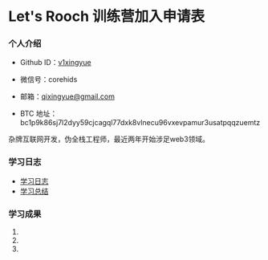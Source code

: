 # Let's Rooch 训练营加入申请表

### 个人介绍

* Github ID：[v1xingyue](https://github.com/v1xingyue)

* 微信号：corehids

* 邮箱：qixingyue@gmail.com

* BTC 地址：bc1p9k86sj7l2dyy59cjcagql77dxk8vlnecu96vxevpamur3usatpqqzuemtz
           

杂牌互联网开发，伪全栈工程师，最近两年开始涉足web3领域。

### 学习日志

- [学习日志](journal.md)
- [学习总结](summary.md)

### 学习成果

1.

2.

3.
